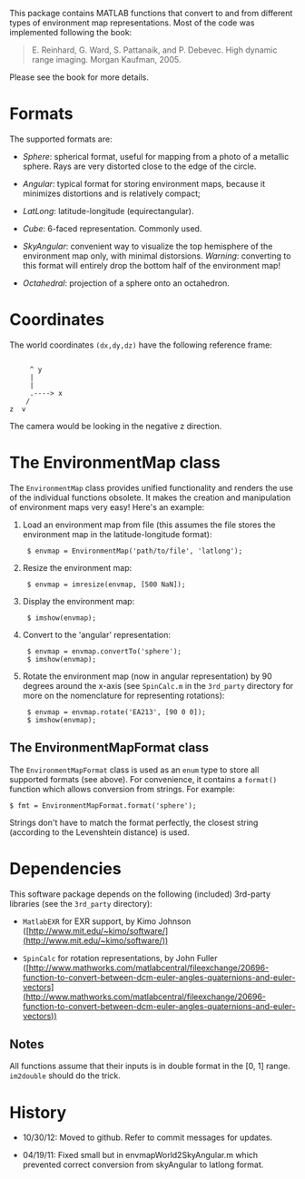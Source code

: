 This package contains MATLAB functions that convert to and from different types 
of environment map representations. Most of the code was implemented 
following the book:

> E. Reinhard, G. Ward, S. Pattanaik, and P. Debevec. High dynamic range 
> imaging. Morgan Kaufman, 2005.

Please see the book for more details. 

Formats
=======

The supported formats are:

- *Sphere*: spherical format, useful for mapping from a photo of a metallic
sphere. Rays are very distorted close to the edge of the circle. 

- *Angular*: typical format for storing environment maps, because it minimizes
distortions and is relatively compact;

- *LatLong*: latitude-longitude (equirectangular).

- *Cube*: 6-faced representation. Commonly used. 

- *SkyAngular*: convenient way to visualize the top hemisphere of the 
environment map only, with minimal distorsions. _Warning_: converting to this 
format will entirely drop the bottom half of the environment map!

- *Octahedral*: projection of a sphere onto an octahedron. 

Coordinates
===========

The world coordinates `(dx,dy,dz)` have the following reference frame:

<pre><code>
     ^ y
     |
     |
     .----> x
    /
z  v
</code></pre>
  
The camera would be looking in the negative z direction.

The EnvironmentMap class
========================

The `EnvironmentMap` class provides unified functionality and renders the 
use of the individual functions obsolete. It makes the creation and manipulation
of environment maps very easy! Here's an example:

1. Load an environment map from file (this assumes the file stores the 
environment map in the latitude-longitude format):

        $ envmap = EnvironmentMap('path/to/file', 'latlong');

2. Resize the environment map:

        $ envmap = imresize(envmap, [500 NaN]);

3. Display the environment map:

        $ imshow(envmap);

4. Convert to the 'angular' representation:

        $ envmap = envmap.convertTo('sphere');
        $ imshow(envmap);

5. Rotate the environment map (now in angular representation) by 90 degrees 
around the x-axis (see `SpinCalc.m` in the `3rd_party` directory for more on
the nomenclature for representing rotations):

        $ envmap = envmap.rotate('EA213', [90 0 0]);
        $ imshow(envmap);

The EnvironmentMapFormat class
------------------------------

The `EnvironmentMapFormat` class is used as an `enum` type to store all supported
formats (see above). For convenience, it contains a `format()` function which
allows conversion from strings. For example:

    $ fmt = EnvironmentMapFormat.format('sphere');

Strings don't have to match the format perfectly, the closest string (according
to the Levenshtein distance) is used. 

Dependencies
============

This software package depends on the following (included) 3rd-party libraries
(see the `3rd_party` directory):

- `MatlabEXR` for EXR support, by Kimo Johnson 
([http://www.mit.edu/~kimo/software/](http://www.mit.edu/~kimo/software/))

- `SpinCalc` for rotation representations, by John Fuller 
([http://www.mathworks.com/matlabcentral/fileexchange/20696-function-to-convert-between-dcm-euler-angles-quaternions-and-euler-vectors](http://www.mathworks.com/matlabcentral/fileexchange/20696-function-to-convert-between-dcm-euler-angles-quaternions-and-euler-vectors))

Notes
-----

All functions assume that their inputs is in double format in the [0, 1] 
range. `im2double` should do the trick.


History
=======

- 10/30/12: Moved to github. Refer to commit messages for updates.

- 04/19/11: Fixed small but in envmapWorld2SkyAngular.m which prevented 
  correct conversion from skyAngular to latlong format.